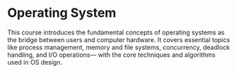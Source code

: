 # Operating System
This course introduces the fundamental concepts of operating systems as the bridge between users and computer hardware. It covers essential topics like process management, memory and file systems, concurrency, deadlock handling, and I/O operations— with the core techniques and algorithms used in OS design.
